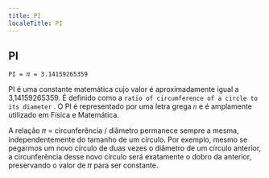 ```yaml
---
title: PI
localeTitle: PI
---
```

## PI

`PI = 𝜋 = 3.14159265359`

PI é uma constante matemática cujo valor é aproximadamente igual a 3,14159265359. É definido como a `ratio of circumference of a circle to its diameter` . O PI é representado por uma letra grega `𝜋` e é amplamente utilizado em Física e Matemática.

A relação 𝜋 = circunferência / diâmetro permanece sempre a mesma, independentemente do tamanho de um círculo. Por exemplo, mesmo se pegarmos um novo círculo de duas vezes o diâmetro de um círculo anterior, a circunferência desse novo círculo será exatamente o dobro da anterior, preservando o valor de 𝜋 para ser constante.